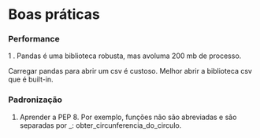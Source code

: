 # Boas práticas

### Performance

1 . Pandas é uma biblioteca robusta, mas avoluma 200 mb de processo.

Carregar pandas para abrir um csv é custoso. Melhor abrir a biblioteca csv que é built-in.

### Padronização

1. Aprender a PEP 8. Por exemplo, funções não são abreviadas e são separadas por _: obter_circunferencia_do_circulo.